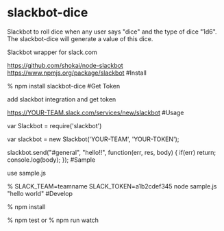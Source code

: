 # slackbot-dice
Slackbot to roll dice when any user says "dice" and the type of dice "1d6". The slackbot-dice will generate a value of this dice.

Slackbot wrapper for slack.com

https://github.com/shokai/node-slackbot
https://www.npmjs.org/package/slackbot
#Install

% npm install slackbot-dice
#Get Token

add slackbot integration and get token

https://YOUR-TEAM.slack.com/services/new/slackbot
#Usage

var Slackbot = require('slackbot')

var slackbot = new Slackbot('YOUR-TEAM', 'YOUR-TOKEN');

slackbot.send("#general", "hello!!", function(err, res, body) {
  if(err) return;
  console.log(body);
});
#Sample

use sample.js

% SLACK_TEAM=teamname SLACK_TOKEN=a1b2cdef345 node sample.js "hello world"
#Develop

% npm install

% npm test
 or
% npm run watch
